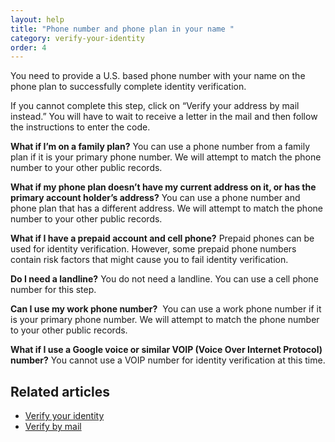 ```yaml
---
layout: help
title: "Phone number and phone plan in your name "
category: verify-your-identity
order: 4
---
```

You need to provide a U.S. based phone number with your name on the phone plan to successfully complete identity verification. 

If you cannot complete this step, click on “Verify your address by mail instead.” You will have to wait to receive a letter in the mail and then follow the instructions to enter the code. 

**What if I’m on a family plan?**
You can use a phone number from a family plan if it is your primary phone number. We will attempt to match the phone number to your other public records. 

**What if my phone plan doesn’t have my current address on it, or has the primary account holder’s address?**
You can use a phone number and phone plan that has a different address. We will attempt to match the phone number to your other public records.

**What if I have a prepaid account and cell phone?**
Prepaid phones can be used for identity verification. However, some prepaid phone numbers contain risk factors that might cause you to fail identity verification.

**Do I need a landline?**
You do not need a landline. You can use a cell phone number for this step. 

**Can I use my work phone number?** 
You can use a work phone number if it is your primary phone number. We will attempt to match the phone number to your other public records. 

**What if I use a Google voice or similar VOIP (Voice Over Internet Protocol) number?**
You cannot use a VOIP number for identity verification at this time.

## Related articles
- [Verify your identity](/help/verify-your-identity/how-to-verify-your-identity/)
- [Verify by mail](/help/verify-your-identity/verify-your-address-by-mail/)